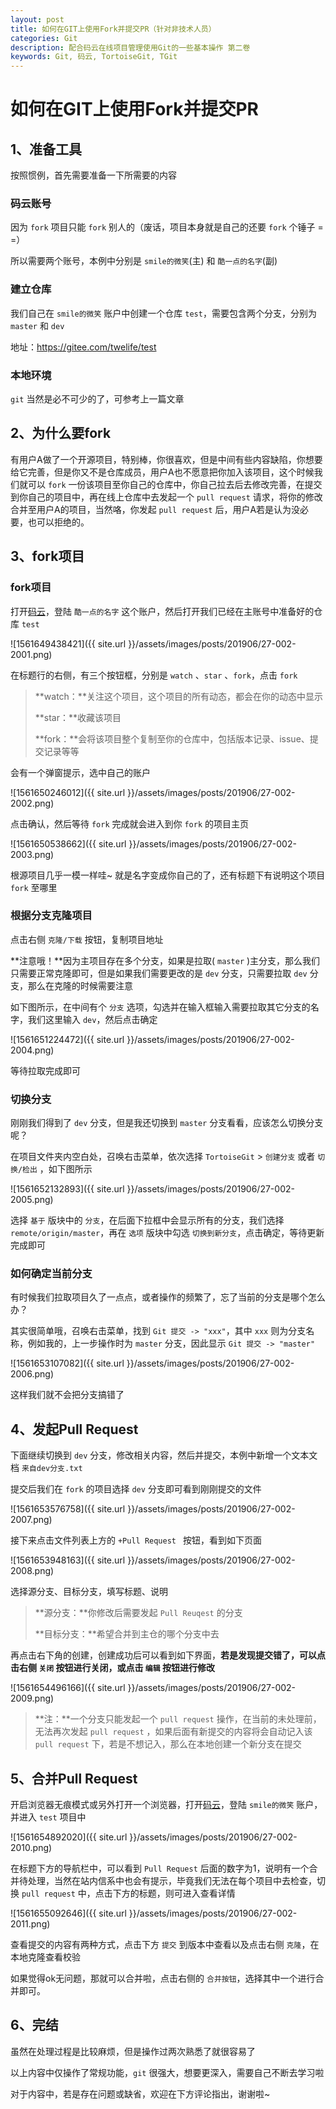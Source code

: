 ```yaml
---
layout: post
title: 如何在GIT上使用Fork并提交PR（针对非技术人员）
categories: Git
description: 配合码云在线项目管理使用Git的一些基本操作 第二卷
keywords: Git, 码云, TortoiseGit, TGit
---
```


# 如何在GIT上使用Fork并提交PR

## 1、准备工具

按照惯例，首先需要准备一下所需要的内容

### 码云账号

因为 `fork` 项目只能 `fork` 别人的（废话，项目本身就是自己的还要 `fork` 个锤子 = =）

所以需要两个账号，本例中分别是 `smile的微笑`(主) 和 `酷一点的名字`(副)

### 建立仓库

我们自己在 `smile的微笑` 账户中创建一个仓库 `test`，需要包含两个分支，分别为 `master` 和 `dev`

地址：https://gitee.com/twelife/test

### 本地环境

`git` 当然是必不可少的了，可参考上一篇文章

## 2、为什么要fork

有用户A做了一个开源项目，特别棒，你很喜欢，但是中间有些内容缺陷，你想要给它完善，但是你又不是仓库成员，用户A也不愿意把你加入该项目，这个时候我们就可以 `fork` 一份该项目至你自己的仓库中，你自己拉去后去修改完善，在提交到你自己的项目中，再在线上仓库中去发起一个 `pull request` 请求，将你的修改合并至用户A的项目，当然咯，你发起 `pull request` 后，用户A若是认为没必要，也可以拒绝的。

## 3、fork项目

### fork项目

打开[码云](https://gitee.com)，登陆 `酷一点的名字` 这个账户，然后打开我们已经在主账号中准备好的仓库 `test`

![1561649438421]({{ site.url }}/assets/images/posts/201906/27-002-2001.png)

 在标题行的右侧，有三个按钮框，分别是 `watch` 、`star` 、`fork`，点击 `fork`

> **watch：**关注这个项目，这个项目的所有动态，都会在你的动态中显示
>
> **star：**收藏该项目
>
> **fork：**会将该项目整个复制至你的仓库中，包括版本记录、issue、提交记录等等

会有一个弹窗提示，选中自己的账户

![1561650246012]({{ site.url }}/assets/images/posts/201906/27-002-2002.png)

点击确认，然后等待 `fork` 完成就会进入到你 `fork` 的项目主页

![1561650538662]({{ site.url }}/assets/images/posts/201906/27-002-2003.png)

根源项目几乎一模一样哇~ 就是名字变成你自己的了，还有标题下有说明这个项目 `fork` 至哪里

### **根据分支克隆项目**

点击右侧 `克隆/下载` 按钮，复制项目地址

**注意哦！**因为主项目存在多个分支，如果是拉取( `master` )主分支，那么我们只需要正常克隆即可，但是如果我们需要更改的是 `dev` 分支，只需要拉取 `dev` 分支，那么在克隆的时候需要注意

如下图所示，在中间有个 `分支` 选项，勾选并在输入框输入需要拉取其它分支的名字，我们这里输入 `dev`，然后点击确定

![1561651224472]({{ site.url }}/assets/images/posts/201906/27-002-2004.png)

等待拉取完成即可

### 切换分支

刚刚我们得到了 `dev` 分支，但是我还切换到 `master` 分支看看，应该怎么切换分支呢？

在项目文件夹内空白处，召唤右击菜单，依次选择 `TortoiseGit` > `创建分支` 或者 `切换/检出` ，如下图所示

![1561652132893]({{ site.url }}/assets/images/posts/201906/27-002-2005.png)

选择 `基于` 版块中的 `分支`，在后面下拉框中会显示所有的分支，我们选择 `remote/origin/master`，再在 `选项` 版块中勾选 `切换到新分支`，点击确定，等待更新完成即可

### 如何确定当前分支

有时候我们拉取项目久了一点点，或者操作的频繁了，忘了当前的分支是哪个怎么办？

其实很简单哦，召唤右击菜单，找到  `Git 提交 -> "xxx"`，其中 `xxx` 则为分支名称，例如我的，上一步操作时为 `master` 分支，因此显示 `Git 提交 -> "master"`

![1561653107082]({{ site.url }}/assets/images/posts/201906/27-002-2006.png)

这样我们就不会把分支搞错了

## 4、发起Pull Request

下面继续切换到 `dev` 分支，修改相关内容，然后并提交，本例中新增一个文本文档 `来自dev分支.txt`

提交后我们在 `fork`  的项目选择 `dev` 分支即可看到刚刚提交的文件

![1561653576758]({{ site.url }}/assets/images/posts/201906/27-002-2007.png)

接下来点击文件列表上方的 `+Pull Request ` 按钮，看到如下页面

![1561653948163]({{ site.url }}/assets/images/posts/201906/27-002-2008.png)

选择源分支、目标分支，填写标题、说明

> **源分支：**你修改后需要发起 `Pull Reuqest` 的分支
>
> **目标分支：**希望合并到主仓的哪个分支中去

再点击右下角的创建，创建成功后可以看到如下界面，**若是发现提交错了，可以点击右侧 `关闭` 按钮进行关闭，或点击 `编辑` 按钮进行修改**

![1561654496166]({{ site.url }}/assets/images/posts/201906/27-002-2009.png)

> **注：**一个分支只能发起一个 `pull request` 操作，在当前的未处理前，无法再次发起 `pull request` ，如果后面有新提交的内容将会自动记入该 `pull request` 下，若是不想记入，那么在本地创建一个新分支在提交

## 5、合并Pull Request

开启浏览器无痕模式或另外打开一个浏览器，打开[码云](http://gitee.com)，登陆 `smile的微笑` 账户，并进入 `test` 项目中

![1561654892020]({{ site.url }}/assets/images/posts/201906/27-002-2010.png)

在标题下方的导航栏中，可以看到 `Pull Request` 后面的数字为1，说明有一个合并待处理，当然在站内信系中也会有提示，毕竟我们无法在每个项目中去检查，切换 `pull request` 中，点击下方的标题，则可进入查看详情

![1561655092646]({{ site.url }}/assets/images/posts/201906/27-002-2011.png)

查看提交的内容有两种方式，点击下方 `提交` 到版本中查看以及点击右侧 `克隆`，在本地克隆查看校验

如果觉得ok无问题，那就可以合并啦，点击右侧的 `合并按钮`，选择其中一个进行合并即可。

## 6、完结

虽然在处理过程是比较麻烦，但是操作过两次熟悉了就很容易了

以上内容中仅操作了常规功能，`git` 很强大，想要更深入，需要自己不断去学习啦

对于内容中，若是存在问题或缺省，欢迎在下方评论指出，谢谢啦~